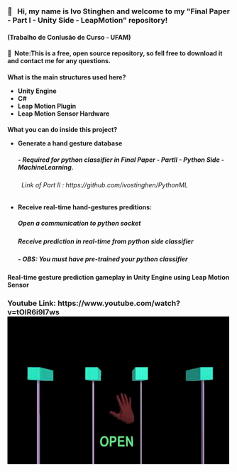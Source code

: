 <h3> &#x1F4D8; &nbsp;&nbsp;Hi, my name is Ivo Stinghen and welcome to my "Final Paper - Part I - Unity Side - LeapMotion" repository!
<br>
<h4>(Trabalho de Conlusão de Curso - UFAM) </h3>
<h4>&#x1F537;&nbsp;&nbsp;Note:This is a free, open source repository, so fell free to download it and contact me for any questions.


<h4>What is the main structures used here?

- Unity Engine
- C#
- Leap Motion Plugin
- Leap Motion Sensor Hardware

<h4>What you can do inside this project?

- Generate a hand gesture database
    <h5>- Required for python classifier in Final Paper - PartII - Python Side - MachineLearning. 
    <h6> &nbsp   Link of Part II : https://github.com/ivostinghen/PythonML


- Receive real-time hand-gestures preditions: 
    <h5> Open a communication to python socket
    <h5> Receive prediction in real-time from python side classifier
    <h5>- OBS: You must have pre-trained your python classifier

<h4>Real-time gesture prediction gameplay in Unity Engine using Leap Motion Sensor
   <h3> Youtube Link: https://www.youtube.com/watch?v=tOIR6i9I7ws
<img src="git-gifs/gameplay.gif" width="500">


